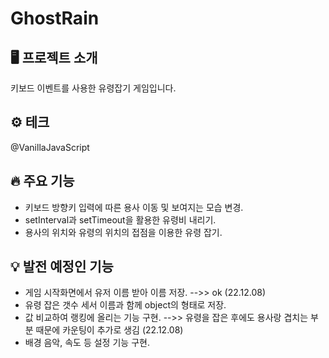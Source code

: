 # GhostRain

## 🖥️ 프로젝트 소개
키보드 이벤트를 사용한 유령잡기 게임입니다.

## ⚙️ 테크
@VanillaJavaScript

## 🔥 주요 기능
- 키보드 방향키 입력에 따른 용사 이동 및 보여지는 모습 변경.
- setInterval과 setTimeout을 활용한 유령비 내리기.
- 용사의 위치와 유령의 위치의 접점을 이용한 유령 잡기.


## 💡 발전 예정인 기능
- 게임 시작화면에서 유저 이름 받아 이름 저장. -->> ok (22.12.08)
- 유령 잡은 갯수 세서 이름과 함께 object의 형태로 저장.
- 값 비교하여 랭킹에 올리는 기능 구현. -->> 유령을 잡은 후에도 용사랑 겹치는 부분 때문에 카운팅이 추가로 생김 (22.12.08)
- 배경 음악, 속도 등 설정 기능 구현.
